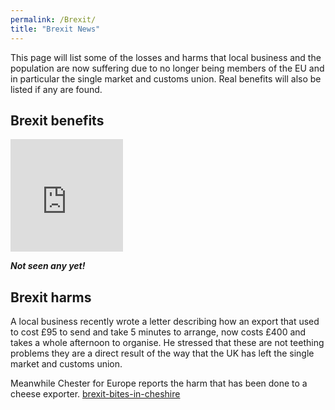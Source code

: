 ```yaml
---
permalink: /Brexit/
title: "Brexit News"
---
```

This page will list some of the losses and harms that local business and the population are now suffering due to no longer being members of the EU and in particular the single market and customs union. Real benefits will also be listed if any are found.

## Brexit benefits
<iframe src="https://giphy.com/embed/3oEduFsHnm570eb3G0" width="180" height="180" frameBorder="0" class="giphy-embed" allowFullScreen></iframe>

***Not seen any yet!***

## Brexit harms

A local business recently wrote a letter describing how an export that used to cost £95 to send and take 5 minutes to arrange, now costs £400 and takes a whole afternoon to organise. He stressed that these are not teething problems they are a direct result of the way that the UK has left the single market and customs union.

Meanwhile Chester for Europe reports the harm that has been done to a cheese exporter.
[brexit-bites-in-cheshire](https://chesterforeurope.org/brexit-bites-in-cheshire/)
